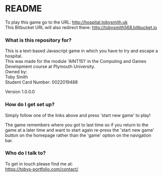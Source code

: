 # README #

To play this game go to the URL: http://hospital.tobysmith.uk  
This Bitbucket URL will also redirect there: http://tobysmith568.bitbucket.io  

### What is this repository for? ###

This is a text-based Javascript game in which you have to try and escape a hospital.  
This was made for the module 'AINT151' in the Computing and Games Development course at Plymouth University.  
Owned by:  
Toby Smith  
Student Card Number: 0022019488  
  
Version 1.0.0.0  

### How do I get set up? ###

Simply follow one of the links above and press 'start new game' to play!  
  
The game remembers where you got to last time so if you return to the game at a later time and want to start again re-press the 'start new game' button on the homepage rather than the 'game' option on the navigation bar.

### Who do I talk to? ###

To get in touch please find me at:  
https://tobys-portfolio.com/contact/